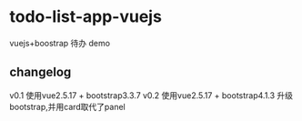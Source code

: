 # todo-list-app-vuejs
vuejs+boostrap 待办 demo

## changelog
v0.1 使用vue2.5.17 + bootstrap3.3.7
v0.2 使用vue2.5.17 + bootstrap4.1.3 升级bootstrap,并用card取代了panel
